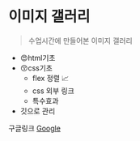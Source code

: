 # 이미지 갤러리

> 수업시간에 만들어본 이미지 갤러리

- 😍html기초
- 😚css기초
  - flex 정렬 📈
  - css 외부 링크
  - 특수효과
- 깃으로 관리

구글링크
[Google](https://google.com)
